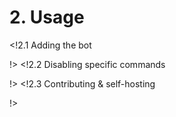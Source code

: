 # 2. Usage
<!2.1 Adding the bot

!>
<!2.2 Disabling specific commands

!>
<!2.3 Contributing & self-hosting

!>